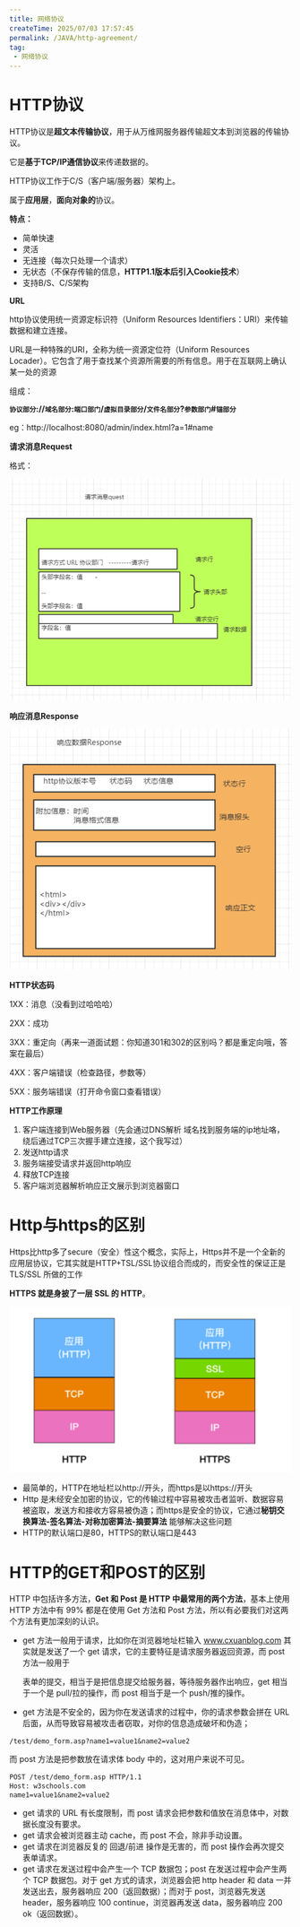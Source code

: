 ```yaml
---
title: 网络协议
createTime: 2025/07/03 17:57:45
permalink: /JAVA/http-agreement/
tag:
 - 网络协议
---
```

# HTTP协议

HTTP协议是**超文本传输协议**，用于从万维网服务器传输超文本到浏览器的传输协议。

它是**基于TCP/IP通信协议**来传递数据的。

HTTP协议工作于C/S（客户端/服务器）架构上。

属于**应用层**，**面向对象的**协议。

**特点：**

- 简单快速
- 灵活
- 无连接（每次只处理一个请求）
- 无状态（不保存传输的信息，**HTTP1.1版本后引入Cookie技术**）
- 支持B/S、C/S架构

**URL**

http协议使用统一资源定标识符（Uniform Resources Identifiers：URI）来传输数据和建立连接。

URL是一种特殊的URI，全称为统一资源定位符（Uniform Resources Locader）。它包含了用于查找某个资源所需要的所有信息。用于在互联网上确认某一处的资源

组成：

​	**`协议部分`\:\//`域名部分`:`端口部门`/`虚拟目录部分`/`文件名部分`?`参数部门`#`锚部分`**

eg：http://localhost:8080/admin/index.html?a=1#name



**请求消息Request**

格式：

![image-20201002132021474](../../../resource/images/image-20201002132021474.png)

**响应消息Response**

![image-20201002132600836](../../../resource/images/image-20201002132600836.png)



**HTTP状态码**

1XX：消息（没看到过哈哈哈）

2XX：成功

3XX：重定向（再来一道面试题：你知道301和302的区别吗？都是重定向哦，答案在最后）

4XX：客户端错误（检查路径，参数等）

5XX：服务端错误（打开命令窗口查看错误）



**HTTP工作原理**

1. 客户端连接到Web服务器（先会通过DNS解析 域名找到服务端的ip地址咯，绕后通过TCP三次握手建立连接，这个我写过）
2. 发送http请求
3. 服务端接受请求并返回http响应
4. 释放TCP连接
5. 客户端浏览器解析响应正文展示到浏览器窗口



# Http与https的区别

Https比http多了secure（安全）性这个概念，实际上，Https并不是一个全新的应用层协议，它其实就是HTTP+TSL/SSL协议组合而成的，而安全性的保证正是TLS/SSL 所做的工作

**HTTPS 就是身披了一层 SSL 的 HTTP**。

![image-20201015204718336](../../../resource/images/image-20201015204718336.png)

- 最简单的，HTTP在地址栏以http://开头，而https是以https://开头
- Http 是未经安全加密的协议，它的传输过程中容易被攻击者监听、数据容易被盗取，发送方和接收方容易被伪造；而https是安全的协议，它通过**秘钥交换算法-签名算法-对称加密算法-摘要算法** 能够解决这些问题
- HTTP的默认端口是80，HTTPS的默认端口是443



# HTTP的GET和POST的区别

HTTP 中包括许多方法，**Get 和 Post 是 HTTP 中最常用的两个方法**，基本上使用 HTTP 方法中有 99% 都是在使用 Get 方法和 Post 方法，所以有必要我们对这两个方法有更加深刻的认识。

- get 方法一般用于请求，比如你在浏览器地址栏输入 www.cxuanblog.com 其实就是发送了一个 get 请求，它的主要特征是请求服务器返回资源，而 post 方法一般用于

  表单的提交，相当于是把信息提交给服务器，等待服务器作出响应，get 相当于一个是 pull/拉的操作，而 post 相当于是一个 push/推的操作。

- get 方法是不安全的，因为你在发送请求的过程中，你的请求参数会拼在 URL 后面，从而导致容易被攻击者窃取，对你的信息造成破坏和伪造；

```
/test/demo_form.asp?name1=value1&name2=value2
```

而 post 方法是把参数放在请求体 body 中的，这对用户来说不可见。

```
POST /test/demo_form.asp HTTP/1.1
Host: w3schools.com
name1=value1&name2=value2
```

- get 请求的 URL 有长度限制，而 post 请求会把参数和值放在消息体中，对数据长度没有要求。
- get 请求会被浏览器主动 cache，而 post 不会，除非手动设置。
- get 请求在浏览器反复的 回退/前进 操作是无害的，而 post 操作会再次提交表单请求。
- get 请求在发送过程中会产生一个 TCP 数据包；post 在发送过程中会产生两个 TCP 数据包。对于 get 方式的请求，浏览器会把 http header 和 data 一并发送出去，服务器响应 200（返回数据）；而对于 post，浏览器先发送 header，服务器响应 100 continue，浏览器再发送 data，服务器响应 200 ok（返回数据）。











